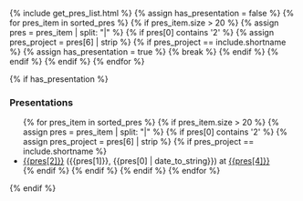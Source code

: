 {% include get_pres_list.html %}
{% assign has_presentation = false %}
{% for pres_item in sorted_pres %}
  {% if pres_item.size  > 20 %}
    {% assign pres = pres_item | split: "|" %}
    {% if pres[0] contains '2' %}
      {% assign pres_project = pres[6] | strip %}
      {% if pres_project  == include.shortname  %}
        {% assign has_presentation = true %}
        {% break %}
      {% endif %}
    {% endif %}
  {% endif %}
{% endfor %}

{% if has_presentation %}
### Presentations
<ul>
{% for pres_item in sorted_pres %}
{% if pres_item.size  > 20 %}
{% assign pres = pres_item | split: "|" %}
{% if pres[0] contains '2' %}
{% assign pres_project = pres[6] | strip %}
{% if pres_project  == include.shortname  %}
<li> <a href="{{pres[3]}}">{{pres[2]}}</a> ({{pres[1]}}, {{pres[0] | date_to_string}}) at <a href="{{pres[5]}}">{{pres[4]}}</a> </li>
{% endif %}
{% endif %}
{% endif %}
{% endfor %}
</ul>
{% endif %}
